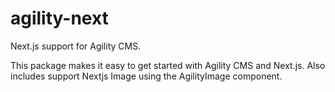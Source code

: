 # agility-next

Next.js support for Agility CMS.

This package makes it easy to get started with Agility CMS and Next.js.
Also includes support Nextjs Image using the AgilityImage component.